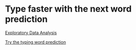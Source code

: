 # Type faster with the next word prediction

[Exploratory Data Analysis](https://nbviewer.org/github/OleksiyVarfolomiyev/WordPrediction/blob/master/ExploratoryDataAnalysis/ExploratoryDataAnalysis.html)

[Try the typing word prediction](https://oleksiy-varfolomiyev.shinyapps.io/NextWordPrediction/)
